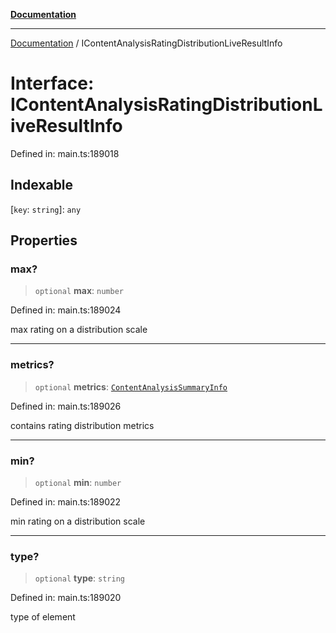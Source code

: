 [**Documentation**](../README.md)

***

[Documentation](../README.md) / IContentAnalysisRatingDistributionLiveResultInfo

# Interface: IContentAnalysisRatingDistributionLiveResultInfo

Defined in: main.ts:189018

## Indexable

\[`key`: `string`\]: `any`

## Properties

### max?

> `optional` **max**: `number`

Defined in: main.ts:189024

max rating on a distribution scale

***

### metrics?

> `optional` **metrics**: [`ContentAnalysisSummaryInfo`](../classes/ContentAnalysisSummaryInfo.md)

Defined in: main.ts:189026

contains rating distribution metrics

***

### min?

> `optional` **min**: `number`

Defined in: main.ts:189022

min rating on a distribution scale

***

### type?

> `optional` **type**: `string`

Defined in: main.ts:189020

type of element
